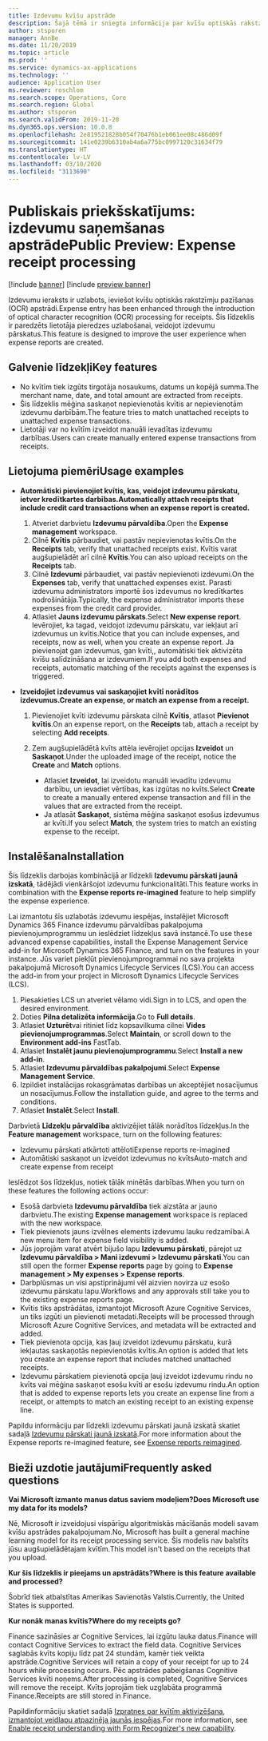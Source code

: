 ```yaml
---
title: Izdevumu kvīšu apstrāde
description: Šajā tēmā ir sniegta informācija par kvīšu optiskās rakstzīmju atpazīšanas (OCR) apstrādi. Šis līdzeklis ir paredzēts lietotāja pieredzes uzlabošanai, veidojot izdevumu pārskatus programmā Microsoft Dynamics 365 Finance.
author: stsporen
manager: AnnBe
ms.date: 11/20/2019
ms.topic: article
ms.prod: ''
ms.service: dynamics-ax-applications
ms.technology: ''
audience: Application User
ms.reviewer: roschlom
ms.search.scope: Operations, Core
ms.search.region: Global
ms.author: stsporen
ms.search.validFrom: 2019-11-20
ms.dyn365.ops.version: 10.0.8
ms.openlocfilehash: 2e819521828b054f70476b1eb061ee08c486d09f
ms.sourcegitcommit: 141e0239b6310ab4a6a775bc0997120c31634f79
ms.translationtype: HT
ms.contentlocale: lv-LV
ms.lasthandoff: 03/10/2020
ms.locfileid: "3113690"
---
```

# <a name="public-preview-expense-receipt-processing"></a><span data-ttu-id="11d0f-104">Publiskais priekšskatījums: izdevumu saņemšanas apstrāde</span><span class="sxs-lookup"><span data-stu-id="11d0f-104">Public Preview: Expense receipt processing</span></span>

[!include [banner](../includes/banner.md)]
[!include [preview banner](../includes/preview-banner.md)]


<span data-ttu-id="11d0f-105">Izdevumu ieraksts ir uzlabots, ieviešot kvīšu optiskās rakstzīmju pazīšanas (OCR) apstrādi.</span><span class="sxs-lookup"><span data-stu-id="11d0f-105">Expense entry has been enhanced through the introduction of optical character recognition (OCR) processing for receipts.</span></span> <span data-ttu-id="11d0f-106">Šis līdzeklis ir paredzēts lietotāja pieredzes uzlabošanai, veidojot izdevumu pārskatus.</span><span class="sxs-lookup"><span data-stu-id="11d0f-106">This feature is designed to improve the user experience when expense reports are created.</span></span>

## <a name="key-features"></a><span data-ttu-id="11d0f-107">Galvenie līdzekļi</span><span class="sxs-lookup"><span data-stu-id="11d0f-107">Key features</span></span>

- <span data-ttu-id="11d0f-108">No kvītīm tiek izgūts tirgotāja nosaukums, datums un kopējā summa.</span><span class="sxs-lookup"><span data-stu-id="11d0f-108">The merchant name, date, and total amount are extracted from receipts.</span></span>
- <span data-ttu-id="11d0f-109">Šis līdzeklis mēģina saskaņot nepievienotās kvītis ar nepievienotām izdevumu darbībām.</span><span class="sxs-lookup"><span data-stu-id="11d0f-109">The feature tries to match unattached receipts to unattached expense transactions.</span></span>
- <span data-ttu-id="11d0f-110">Lietotāji var no kvītīm izveidot manuāli ievadītas izdevumu darbības.</span><span class="sxs-lookup"><span data-stu-id="11d0f-110">Users can create manually entered expense transactions from receipts.</span></span>

## <a name="usage-examples"></a><span data-ttu-id="11d0f-111">Lietojuma piemēri</span><span class="sxs-lookup"><span data-stu-id="11d0f-111">Usage examples</span></span>

- <span data-ttu-id="11d0f-112">**Automātiski pievienojiet kvītis, kas, veidojot izdevumu pārskatu, ietver kredītkartes darbības.**</span><span class="sxs-lookup"><span data-stu-id="11d0f-112">**Automatically attach receipts that include credit card transactions when an expense report is created.**</span></span>

    1. <span data-ttu-id="11d0f-113">Atveriet darbvietu **Izdevumu pārvaldība**.</span><span class="sxs-lookup"><span data-stu-id="11d0f-113">Open the **Expense management** workspace.</span></span>
    2. <span data-ttu-id="11d0f-114">Cilnē **Kvītis** pārbaudiet, vai pastāv nepievienotas kvītis.</span><span class="sxs-lookup"><span data-stu-id="11d0f-114">On the **Receipts** tab, verify that unattached receipts exist.</span></span> <span data-ttu-id="11d0f-115">Kvītis varat augšupielādēt arī cilnē **Kvītis**.</span><span class="sxs-lookup"><span data-stu-id="11d0f-115">You can also upload receipts on the **Receipts** tab.</span></span>
    3. <span data-ttu-id="11d0f-116">Cilnē **Izdevumi** pārbaudiet, vai pastāv nepievienoti izdevumi.</span><span class="sxs-lookup"><span data-stu-id="11d0f-116">On the **Expenses** tab, verify that unattached expenses exist.</span></span> <span data-ttu-id="11d0f-117">Parasti izdevumu administrators importē šos izdevumus no kredītkartes nodrošinātāja.</span><span class="sxs-lookup"><span data-stu-id="11d0f-117">Typically, the expense administrator imports these expenses from the credit card provider.</span></span>
    4. <span data-ttu-id="11d0f-118">Atlasiet **Jauns izdevumu pārskats**.</span><span class="sxs-lookup"><span data-stu-id="11d0f-118">Select **New expense report**.</span></span> <span data-ttu-id="11d0f-119">Ievērojiet, ka tagad, veidojot izdevumu pārskatu, var iekļaut arī izdevumus un kvītis.</span><span class="sxs-lookup"><span data-stu-id="11d0f-119">Notice that you can include expenses, and receipts, now as well, when you create an expense report.</span></span> <span data-ttu-id="11d0f-120">Ja pievienojat gan izdevumus, gan kvīti,, automātiski tiek aktivizēta kvīšu salīdzināšana ar izdevumiem.</span><span class="sxs-lookup"><span data-stu-id="11d0f-120">If you add both expenses and receipts, automatic matching of the receipts against the expenses is triggered.</span></span>

- <span data-ttu-id="11d0f-121">**Izveidojiet izdevumus vai saskaņojiet kvītī norādītos izdevumus.**</span><span class="sxs-lookup"><span data-stu-id="11d0f-121">**Create an expense, or match an expense from a receipt.**</span></span>

    1. <span data-ttu-id="11d0f-122">Pievienojiet kvīti izdevumu pārskata cilnē **Kvītis**, atlasot **Pievienot kvītis**.</span><span class="sxs-lookup"><span data-stu-id="11d0f-122">On an expense report, on the **Receipts** tab, attach a receipt by selecting **Add receipts**.</span></span>
    2. <span data-ttu-id="11d0f-123">Zem augšupielādētā kvīts attēla ievērojiet opcijas **Izveidot** un **Saskaņot**.</span><span class="sxs-lookup"><span data-stu-id="11d0f-123">Under the uploaded image of the receipt, notice the **Create** and **Match** options.</span></span>

        - <span data-ttu-id="11d0f-124">Atlasiet **Izveidot**, lai izveidotu manuāli ievadītu izdevumu darbību, un ievadiet vērtības, kas izgūtas no kvīts.</span><span class="sxs-lookup"><span data-stu-id="11d0f-124">Select **Create** to create a manually entered expense transaction and fill in the values that are extracted from the receipt.</span></span>
        - <span data-ttu-id="11d0f-125">Ja atlasāt **Saskaņot**, sistēma mēģina saskaņot esošus izdevumus ar kvīti.</span><span class="sxs-lookup"><span data-stu-id="11d0f-125">If you select **Match**, the system tries to match an existing expense to the receipt.</span></span>

## <a name="installation"></a><span data-ttu-id="11d0f-126">Instalēšana</span><span class="sxs-lookup"><span data-stu-id="11d0f-126">Installation</span></span>

<span data-ttu-id="11d0f-127">Šis līdzeklis darbojas kombinācijā ar līdzekli **Izdevumu pārskati jaunā izskatā**, tādējādi vienkāršojot izdevumu funkcionalitāti.</span><span class="sxs-lookup"><span data-stu-id="11d0f-127">This feature works in combination with the **Expense reports re-imagined** feature to help simplify the expense experience.</span></span>

<span data-ttu-id="11d0f-128">Lai izmantotu šīs uzlabotās izdevumu iespējas, instalējiet Microsoft Dynamics 365 Finance izdevumu pārvaldības pakalpojuma pievienojumprogrammu un ieslēdziet līdzekļus savā instancē.</span><span class="sxs-lookup"><span data-stu-id="11d0f-128">To use these advanced expense capabilities, install the Expense Management Service add-in for Microsoft Dynamics 365 Finance, and turn on the features in your instance.</span></span> <span data-ttu-id="11d0f-129">Jūs variet piekļūt pievienojumprogrammai no sava projekta pakalpojumā Microsoft Dynamics Lifecycle Services (LCS).</span><span class="sxs-lookup"><span data-stu-id="11d0f-129">You can access the add-in from your project in Microsoft Dynamics Lifecycle Services (LCS).</span></span>

1. <span data-ttu-id="11d0f-130">Piesakieties LCS un atveriet vēlamo vidi.</span><span class="sxs-lookup"><span data-stu-id="11d0f-130">Sign in to LCS, and open the desired environment.</span></span>
2. <span data-ttu-id="11d0f-131">Doties **Pilna detalizēta informācija**.</span><span class="sxs-lookup"><span data-stu-id="11d0f-131">Go to **Full details**.</span></span>
3. <span data-ttu-id="11d0f-132">Atlasiet **Uzturēt**vai ritiniet līdz kopsavilkuma cilnei **Vides pievienojumprogrammas**.</span><span class="sxs-lookup"><span data-stu-id="11d0f-132">Select **Maintain**, or scroll down to the **Environment add-ins** FastTab.</span></span>
4. <span data-ttu-id="11d0f-133">Atlasiet **Instalēt jaunu pievienojumprogrammu**.</span><span class="sxs-lookup"><span data-stu-id="11d0f-133">Select **Install a new add-in**.</span></span>
5. <span data-ttu-id="11d0f-134">Atlasiet **Izdevumu pārvaldības pakalpojumi**.</span><span class="sxs-lookup"><span data-stu-id="11d0f-134">Select **Expense Management Service**.</span></span>
6. <span data-ttu-id="11d0f-135">Izpildiet instalācijas rokasgrāmatas darbības un akceptējiet nosacījumus un nosacījumus.</span><span class="sxs-lookup"><span data-stu-id="11d0f-135">Follow the installation guide, and agree to the terms and conditions.</span></span>
7. <span data-ttu-id="11d0f-136">Atlasiet **Instalēt**.</span><span class="sxs-lookup"><span data-stu-id="11d0f-136">Select **Install**.</span></span>

<span data-ttu-id="11d0f-137">Darbvietā **Līdzekļu pārvaldība** aktivizējiet tālāk norādītos līdzekļus.</span><span class="sxs-lookup"><span data-stu-id="11d0f-137">In the **Feature management** workspace, turn on the following features:</span></span>

- <span data-ttu-id="11d0f-138">Izdevumu pārskati atkārtoti attēloti</span><span class="sxs-lookup"><span data-stu-id="11d0f-138">Expense reports re-imagined</span></span>
- <span data-ttu-id="11d0f-139">Automātiski saskaņot un izveidot izdevumus no kvīts</span><span class="sxs-lookup"><span data-stu-id="11d0f-139">Auto-match and create expense from receipt</span></span>

<span data-ttu-id="11d0f-140">Ieslēdzot šos līdzekļus, notiek tālāk minētās darbības.</span><span class="sxs-lookup"><span data-stu-id="11d0f-140">When you turn on these features the following actions occur:</span></span>

- <span data-ttu-id="11d0f-141">Esošā darbvieta **Izdevumu pārvaldība** tiek aizstāta ar jauno darbvietu.</span><span class="sxs-lookup"><span data-stu-id="11d0f-141">The existing **Expense management** workspace is replaced with the new workspace.</span></span>
- <span data-ttu-id="11d0f-142">Tiek pievienots jauns izvēlnes elements izdevumu lauku redzamībai.</span><span class="sxs-lookup"><span data-stu-id="11d0f-142">A new menu item for expense field visibility is added.</span></span>
- <span data-ttu-id="11d0f-143">Jūs joprojām varat atvērt bijušo lapu **Izdevumu pārskati**, pārejot uz **Izdevumu pārvaldība > Mani izdevumi > Izdevumu pārskati**.</span><span class="sxs-lookup"><span data-stu-id="11d0f-143">You can still open the former **Expense reports** page by going to **Expense management > My expenses > Expense reports**.</span></span>
- <span data-ttu-id="11d0f-144">Darbplūsmas un visi apstiprinājumi vēl aizvien novirza uz esošo izdevumu pārskatu lapu.</span><span class="sxs-lookup"><span data-stu-id="11d0f-144">Workflows and any approvals still take you to the existing expense reports page.</span></span>
- <span data-ttu-id="11d0f-145">Kvītis tiks apstrādātas, izmantojot Microsoft Azure Cognitive Services, un tiks izgūti un pievienoti metadati.</span><span class="sxs-lookup"><span data-stu-id="11d0f-145">Receipts will be processed through Microsoft Azure Cognitive Services, and metadata will be extracted and added.</span></span>
- <span data-ttu-id="11d0f-146">Tiek pievienota opcija, kas ļauj izveidot izdevumu pārskatu, kurā iekļautas saskaņotās nepievienotās kvītis.</span><span class="sxs-lookup"><span data-stu-id="11d0f-146">An option is added that lets you create an expense report that includes matched unattached receipts.</span></span>
- <span data-ttu-id="11d0f-147">Izdevumu pārskatiem pievienotā opcija ļauj izveidot izdevumu rindu no kvīts vai mēģina saskaņot esošu kvīti ar esošu izdevumu rindu.</span><span class="sxs-lookup"><span data-stu-id="11d0f-147">An option that is added to expense reports lets you create an expense line from a receipt, or attempts to match an existing receipt to an existing expense line.</span></span>

<span data-ttu-id="11d0f-148">Papildu informāciju par līdzekli izdevumu pārskati jaunā izskatā skatiet sadaļā [Izdevumu pārskati jaunā izskatā](ExpenseWorkspaceNew.md).</span><span class="sxs-lookup"><span data-stu-id="11d0f-148">For more information about the Expense reports re-imagined feature, see [Expense reports reimagined](ExpenseWorkspaceNew.md).</span></span>

## <a name="frequently-asked-questions"></a><span data-ttu-id="11d0f-149">Bieži uzdotie jautājumi</span><span class="sxs-lookup"><span data-stu-id="11d0f-149">Frequently asked questions</span></span>

<span data-ttu-id="11d0f-150">**Vai Microsoft izmanto manus datus saviem modeļiem?**</span><span class="sxs-lookup"><span data-stu-id="11d0f-150">**Does Microsoft use my data for its models?**</span></span>

<span data-ttu-id="11d0f-151">Nē, Microsoft ir izveidojusi vispārīgu algoritmiskās mācīšanās modeli savam kvīšu apstrādes pakalpojumam.</span><span class="sxs-lookup"><span data-stu-id="11d0f-151">No, Microsoft has built a general machine learning model for its receipt processing service.</span></span> <span data-ttu-id="11d0f-152">Šis modelis nav balstīts jūsu augšupielādētajam kvītīm.</span><span class="sxs-lookup"><span data-stu-id="11d0f-152">This model isn't based on the receipts that you upload.</span></span>

<span data-ttu-id="11d0f-153">**Kur šis līdzeklis ir pieejams un apstrādāts?**</span><span class="sxs-lookup"><span data-stu-id="11d0f-153">**Where is this feature available and processed?**</span></span>

<span data-ttu-id="11d0f-154">Šobrīd tiek atbalstītas Amerikas Savienotās Valstis.</span><span class="sxs-lookup"><span data-stu-id="11d0f-154">Currently, the United States is supported.</span></span>

<span data-ttu-id="11d0f-155">**Kur nonāk manas kvītis?**</span><span class="sxs-lookup"><span data-stu-id="11d0f-155">**Where do my receipts go?**</span></span>

<span data-ttu-id="11d0f-156">Finance sazināsies ar Cognitive Services, lai izgūtu lauka datus.</span><span class="sxs-lookup"><span data-stu-id="11d0f-156">Finance will contact Cognitive Services to extract the field data.</span></span> <span data-ttu-id="11d0f-157">Cognitive Services saglabās kvīts kopiju līdz pat 24 stundām, kamēr tiek veikta apstrāde.</span><span class="sxs-lookup"><span data-stu-id="11d0f-157">Cognitive Services will retain a copy of your receipt for up to 24 hours while processing occurs.</span></span> <span data-ttu-id="11d0f-158">Pēc apstrādes pabeigšanas Cognitive Services kvīti noņems.</span><span class="sxs-lookup"><span data-stu-id="11d0f-158">After processing is completed, Cognitive Services will remove the receipt.</span></span> <span data-ttu-id="11d0f-159">Kvīts joprojām tiek uzglabāta programmā Finance.</span><span class="sxs-lookup"><span data-stu-id="11d0f-159">Receipts are still stored in Finance.</span></span>

<span data-ttu-id="11d0f-160">Papildinformāciju skatiet sadaļā [Izpratnes par kvītīm aktivizēšana, izmantojot veidlapu atpazinēja jaunās iespējas](https://azure.microsoft.com/blog/enable-receipt-understanding-with-form-recognizer-s-new-capability/).</span><span class="sxs-lookup"><span data-stu-id="11d0f-160">For more information, see [Enable receipt understanding with Form Recognizer's new capability](https://azure.microsoft.com/blog/enable-receipt-understanding-with-form-recognizer-s-new-capability/).</span></span>
